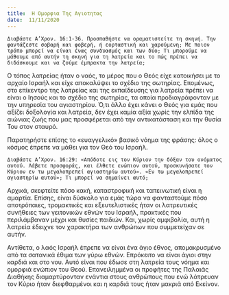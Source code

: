 ```yaml
---
title:  Η Ομορφια Της Αγιοτητας
date:  11/11/2020
---
```


`Διαβάστε Α’Χρον. 16:1-36. Προσπαθήστε να οραματιστείτε τη σκηνή. Την φαντάζεστε σοβαρή και φοβερή, ή εορταστική και χαρούμενη; Με ποιον τρόπο μπορεί να είναι ένας συνδυασμός και των δύο; Τι μπορούμε να μάθουμε από αυτήν τη σκηνή για τη λατρεία και το πώς πρέπει να διδάσκουμε και να ζούμε έμπρακτα την λατρεία;`

Ο τόπος λατρείας ήταν ο ναός, το μέρος που ο Θεός είχε κατοικήσει με το αρχαίο Ισραήλ και είχε αποκαλύψει το σχέδιο της σωτηρίας. Επομένως, στο επίκεντρο της λατρείας και της εκπαίδευσης για λατρεία πρέπει να είναι ο Ιησούς και το σχέδιο της σωτηρίας, τα οποία προδιαγράφονταν με την υπηρεσία του αγιαστηρίου. Ό,τι άλλο έχει κάνει ο Θεός για εμάς που αξίζει δοξολογία και λατρεία, δεν έχει καμία αξία χωρίς την ελπίδα της αιώνιας ζωής που μας προσφέρεται από την αντικατάσταση και την θυσία Του στον σταυρό.

Παρατηρήστε επίσης το «ευαγγελικό» βασικό νόημα της φράσης: όλος ο κόσμος έπρεπε να μάθει για τον Θεό του Ισραήλ.

`Διαβάστε Α’Χρον. 16:29: «Απόδοτε εις τον Κύριον την δόξαν του ονόματος αυτού. Λάβετε προσφοράς, και έλθετε ενώπιον αυτού, προσκυνήσατε τον Κύριον εν τω μεγαλοπρεπεί αγιαστηρίω αυτού». «Εν τω μεγαλοπρεπεί αγιαστηρίω αυτού»; Τι μπορεί να σημαίνει αυτό; `

Αρχικά, σκεφτείτε πόσο κακή, καταστροφική και ταπεινωτική είναι η αμαρτία. Επίσης, είναι δύσκολο για εμάς τώρα να φανταστούμε πόσο αποτρόπαιες, τρομακτικές και εξευτελιστικές ήταν οι λατρευτικές συνήθειες των γειτονικών εθνών του Ισραήλ, πρακτικές που περιλάμβαναν μέχρι και θυσίες παιδιών. Και, χωρίς αμφιβολία, αυτή η λατρεία έδειχνε τον χαρακτήρα των ανθρώπων που συμμετείχαν σε αυτήν.

Αντίθετα, ο λαός Ισραήλ έπρεπε να είναι ένα άγιο έθνος, απομακρυσμένο από τα σατανικά έθιμα των γύρω εθνών. Επρόκειτο να είναι άγιοι στην καρδιά και στο νου. Αυτό είναι που έδωσε στη λατρεία τους νόημα και ομορφιά ενώπιον του Θεού. Επανειλημμένα οι προφήτες της Παλαιάς Διαθήκης διαμαρτύρονταν ενάντια στους ανθρώπους που ενώ λάτρευαν τον Κύριο ήταν διεφθαρμένοι και η καρδιά τους ήταν μακριά από Εκείνον.